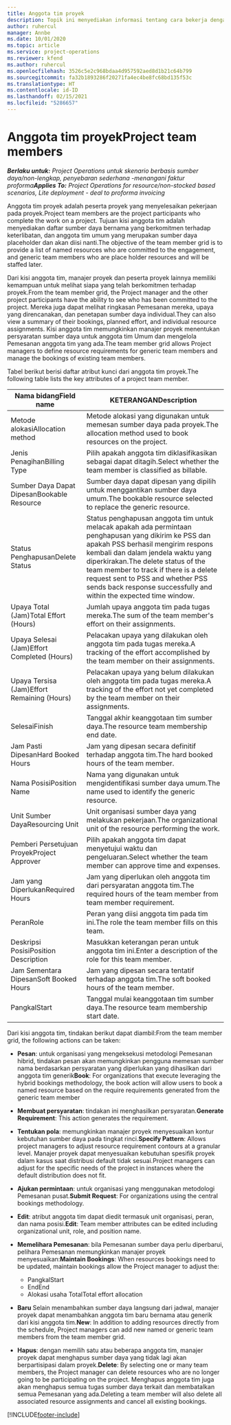 ```yaml
---
title: Anggota tim proyek
description: Topik ini menyediakan informasi tentang cara bekerja dengan informasi anggota tim proyek, atribut, dan penjadwalan.
author: ruhercul
manager: Annbe
ms.date: 10/01/2020
ms.topic: article
ms.service: project-operations
ms.reviewer: kfend
ms.author: ruhercul
ms.openlocfilehash: 3526c5e2c968bdaa4d957592aed8d1b21c64b799
ms.sourcegitcommit: fa32b1893286f20271fa4ec4be8fc68bd135f53c
ms.translationtype: HT
ms.contentlocale: id-ID
ms.lasthandoff: 02/15/2021
ms.locfileid: "5286657"
---
```

# <a name="project-team-members"></a><span data-ttu-id="ef066-103">Anggota tim proyek</span><span class="sxs-lookup"><span data-stu-id="ef066-103">Project team members</span></span>

<span data-ttu-id="ef066-104">_**Berlaku untuk:** Project Operations untuk skenario berbasis sumber daya/non-lengkap, penyebaran sederhana -menangani faktur proforma_</span><span class="sxs-lookup"><span data-stu-id="ef066-104">_**Applies To:** Project Operations for resource/non-stocked based scenarios, Lite deployment - deal to proforma invoicing_</span></span>

<span data-ttu-id="ef066-105">Anggota tim proyek adalah peserta proyek yang menyelesaikan pekerjaan pada proyek.</span><span class="sxs-lookup"><span data-stu-id="ef066-105">Project team members are the project participants who complete the work on a project.</span></span> <span data-ttu-id="ef066-106">Tujuan kisi anggota tim adalah menyediakan daftar sumber daya bernama yang berkomitmen terhadap keterlibatan, dan anggota tim umum yang merupakan sumber daya placeholder dan akan diisi nanti.</span><span class="sxs-lookup"><span data-stu-id="ef066-106">The objective of the team member grid is to provide a list of named resources who are committed to the engagement, and generic team members who are place holder resources and will be staffed later.</span></span>

<span data-ttu-id="ef066-107">Dari kisi anggota tim, manajer proyek dan peserta proyek lainnya memiliki kemampuan untuk melihat siapa yang telah berkomitmen terhadap proyek.</span><span class="sxs-lookup"><span data-stu-id="ef066-107">From the team member grid, the Project manager and the other project participants have the ability to see who has been committed to the project.</span></span> <span data-ttu-id="ef066-108">Mereka juga dapat melihat ringkasan Pemesanan mereka, upaya yang direncanakan, dan penetapan sumber daya individual.</span><span class="sxs-lookup"><span data-stu-id="ef066-108">They can also view a summary of their bookings, planned effort, and individual resource assignments.</span></span> <span data-ttu-id="ef066-109">Kisi anggota tim memungkinkan manajer proyek menentukan persyaratan sumber daya untuk anggota tim Umum dan mengelola Pemesanan anggota tim yang ada.</span><span class="sxs-lookup"><span data-stu-id="ef066-109">The team member grid allows Project managers to define resource requirements for generic team members and manage the bookings of existing team members.</span></span>

<span data-ttu-id="ef066-110">Tabel berikut berisi daftar atribut kunci dari anggota tim proyek.</span><span class="sxs-lookup"><span data-stu-id="ef066-110">The following table lists the key attributes of a project team member.</span></span>

| <span data-ttu-id="ef066-111">Nama bidang</span><span class="sxs-lookup"><span data-stu-id="ef066-111">Field name</span></span>          | <span data-ttu-id="ef066-112">KETERANGAN</span><span class="sxs-lookup"><span data-stu-id="ef066-112">Description</span></span>                                                                                                                                                                  |
|--------------------------|-----------------------------------------------------------------------------------------------------------------------------------------------------------------------------------|
| <span data-ttu-id="ef066-113">Metode alokasi</span><span class="sxs-lookup"><span data-stu-id="ef066-113">Allocation method</span></span>        | <span data-ttu-id="ef066-114">Metode alokasi yang digunakan untuk memesan sumber daya pada proyek.</span><span class="sxs-lookup"><span data-stu-id="ef066-114">The allocation method used to book resources on the project.</span></span>                                                                         |
| <span data-ttu-id="ef066-115">Jenis Penagihan</span><span class="sxs-lookup"><span data-stu-id="ef066-115">Billing Type</span></span>             | <span data-ttu-id="ef066-116">Pilih apakah anggota tim diklasifikasikan sebagai dapat ditagih.</span><span class="sxs-lookup"><span data-stu-id="ef066-116">Select whether the team member is classified as billable.</span></span>                                                                                                                                       |
| <span data-ttu-id="ef066-117">Sumber Daya Dapat Dipesan</span><span class="sxs-lookup"><span data-stu-id="ef066-117">Bookable Resource</span></span>        | <span data-ttu-id="ef066-118">Sumber daya dapat dipesan yang dipilih untuk menggantikan sumber daya umum.</span><span class="sxs-lookup"><span data-stu-id="ef066-118">The bookable resource selected to replace the generic resource.</span></span>                                                                                                                   |
| <span data-ttu-id="ef066-119">Status Penghapusan</span><span class="sxs-lookup"><span data-stu-id="ef066-119">Delete Status</span></span>            | <span data-ttu-id="ef066-120">Status penghapusan anggota tim untuk melacak apakah ada permintaan penghapusan yang dikirim ke PSS dan apakah PSS berhasil mengirim respons kembali dan dalam jendela waktu yang diperkirakan.</span><span class="sxs-lookup"><span data-stu-id="ef066-120">The delete status of the team member to track if there is a delete request sent to PSS and whether PSS sends back response successfully and within the expected time window.</span></span> |
| <span data-ttu-id="ef066-121">Upaya Total (Jam)</span><span class="sxs-lookup"><span data-stu-id="ef066-121">Total Effort (Hours)</span></span>     | <span data-ttu-id="ef066-122">Jumlah upaya anggota tim pada tugas mereka.</span><span class="sxs-lookup"><span data-stu-id="ef066-122">The sum of the team member's effort on their assignments.</span></span>                                                                                                                         |
| <span data-ttu-id="ef066-123">Upaya Selesai (Jam)</span><span class="sxs-lookup"><span data-stu-id="ef066-123">Effort Completed (Hours)</span></span> | <span data-ttu-id="ef066-124">Pelacakan upaya yang dilakukan oleh anggota tim pada tugas mereka.</span><span class="sxs-lookup"><span data-stu-id="ef066-124">A tracking of the effort accomplished by the team member on their assignments.</span></span>                                                                                           |
| <span data-ttu-id="ef066-125">Upaya Tersisa (Jam)</span><span class="sxs-lookup"><span data-stu-id="ef066-125">Effort Remaining (Hours)</span></span> | <span data-ttu-id="ef066-126">Pelacakan upaya yang belum dilakukan oleh anggota tim pada tugas mereka.</span><span class="sxs-lookup"><span data-stu-id="ef066-126">A tracking of the effort not yet completed by the team member on their assignments.</span></span>                                                                                    |
| <span data-ttu-id="ef066-127">Selesai</span><span class="sxs-lookup"><span data-stu-id="ef066-127">Finish</span></span>                   | <span data-ttu-id="ef066-128">Tanggal akhir keanggotaan tim sumber daya.</span><span class="sxs-lookup"><span data-stu-id="ef066-128">The resource team membership end date.</span></span>                                                                                                                                            |
| <span data-ttu-id="ef066-129">Jam Pasti Dipesan</span><span class="sxs-lookup"><span data-stu-id="ef066-129">Hard Booked Hours</span></span>        | <span data-ttu-id="ef066-130">Jam yang dipesan secara definitif terhadap anggota tim.</span><span class="sxs-lookup"><span data-stu-id="ef066-130">The hard booked hours of the team member.</span></span>                                                                                                                                                                |
| <span data-ttu-id="ef066-131">Nama Posisi</span><span class="sxs-lookup"><span data-stu-id="ef066-131">Position Name</span></span>            | <span data-ttu-id="ef066-132">Nama yang digunakan untuk mengidentifikasi sumber daya umum.</span><span class="sxs-lookup"><span data-stu-id="ef066-132">The name used to identify the generic resource.</span></span>                                                                                                                                   |
| <span data-ttu-id="ef066-133">Unit Sumber Daya</span><span class="sxs-lookup"><span data-stu-id="ef066-133">Resourcing Unit</span></span>          | <span data-ttu-id="ef066-134">Unit organisasi sumber daya yang melakukan pekerjaan.</span><span class="sxs-lookup"><span data-stu-id="ef066-134">The organizational unit of the resource performing the work.</span></span>                                                                                                                      |
| <span data-ttu-id="ef066-135">Pemberi Persetujuan Proyek</span><span class="sxs-lookup"><span data-stu-id="ef066-135">Project Approver</span></span>         | <span data-ttu-id="ef066-136">Pilih apakah anggota tim dapat menyetujui waktu dan pengeluaran.</span><span class="sxs-lookup"><span data-stu-id="ef066-136">Select whether the team member can approve time and expenses.</span></span>                                                                                                                     |
| <span data-ttu-id="ef066-137">Jam yang Diperlukan</span><span class="sxs-lookup"><span data-stu-id="ef066-137">Required Hours</span></span>           | <span data-ttu-id="ef066-138">Jam yang diperlukan oleh anggota tim dari persyaratan anggota tim.</span><span class="sxs-lookup"><span data-stu-id="ef066-138">The required hours of the team member from team member requirement.</span></span>                                                                                                                       |
| <span data-ttu-id="ef066-139">Peran</span><span class="sxs-lookup"><span data-stu-id="ef066-139">Role</span></span>                     | <span data-ttu-id="ef066-140">Peran yang diisi anggota tim pada tim ini.</span><span class="sxs-lookup"><span data-stu-id="ef066-140">The role the team member fills on this team.</span></span>                                                                                                                                |
| <span data-ttu-id="ef066-141">Deskripsi Posisi</span><span class="sxs-lookup"><span data-stu-id="ef066-141">Position Description</span></span>     | <span data-ttu-id="ef066-142">Masukkan keterangan peran untuk anggota tim ini.</span><span class="sxs-lookup"><span data-stu-id="ef066-142">Enter a description of the role for this team member.</span></span>                                                                                                                             |
| <span data-ttu-id="ef066-143">Jam Sementara Dipesan</span><span class="sxs-lookup"><span data-stu-id="ef066-143">Soft Booked Hours</span></span>        | <span data-ttu-id="ef066-144">Jam yang dipesan secara tentatif terhadap anggota tim.</span><span class="sxs-lookup"><span data-stu-id="ef066-144">The soft booked hours of the team member.</span></span>                                                                                                                                                                 |
| <span data-ttu-id="ef066-145">Pangkal</span><span class="sxs-lookup"><span data-stu-id="ef066-145">Start</span></span>                    | <span data-ttu-id="ef066-146">Tanggal mulai keanggotaan tim sumber daya.</span><span class="sxs-lookup"><span data-stu-id="ef066-146">The resource team membership start date.</span></span>                                                                                                                                          |

<span data-ttu-id="ef066-147">Dari kisi anggota tim, tindakan berikut dapat diambil:</span><span class="sxs-lookup"><span data-stu-id="ef066-147">From the team member grid, the following actions can be taken:</span></span>

- <span data-ttu-id="ef066-148">**Pesan**: untuk organisasi yang mengeksekusi metodologi Pemesanan hibrid, tindakan pesan akan memungkinkan pengguna memesan sumber nama berdasarkan persyaratan yang diperlukan yang dihasilkan dari anggota tim generik</span><span class="sxs-lookup"><span data-stu-id="ef066-148">**Book**: For organizations that execute leveraging the hybrid bookings methodology, the book action will allow users to book a named resource based on the require requirements generated from the generic team member</span></span>
- <span data-ttu-id="ef066-149">**Membuat persyaratan**: tindakan ini menghasilkan persyaratan.</span><span class="sxs-lookup"><span data-stu-id="ef066-149">**Generate Requirement**: This action generates the requirement.</span></span>
- <span data-ttu-id="ef066-150">**Tentukan pola**: memungkinkan manajer proyek menyesuaikan kontur kebutuhan sumber daya pada tingkat rinci.</span><span class="sxs-lookup"><span data-stu-id="ef066-150">**Specify Pattern**: Allows project managers to adjust resource requirement contours at a granular level.</span></span> <span data-ttu-id="ef066-151">Manajer proyek dapat menyesuaikan kebutuhan spesifik proyek dalam kasus saat distribusi default tidak sesuai.</span><span class="sxs-lookup"><span data-stu-id="ef066-151">Project managers can adjust for the specific needs of the project in instances where the default distribution does not fit.</span></span>
- <span data-ttu-id="ef066-152">**Ajukan permintaan**: untuk organisasi yang menggunakan metodologi Pemesanan pusat.</span><span class="sxs-lookup"><span data-stu-id="ef066-152">**Submit Request**: For organizations using the central bookings methodology.</span></span>
- <span data-ttu-id="ef066-153">**Edit**: atribut anggota tim dapat diedit termasuk unit organisasi, peran, dan nama posisi.</span><span class="sxs-lookup"><span data-stu-id="ef066-153">**Edit**: Team member attributes can be edited including organizational unit, role, and position name.</span></span>
- <span data-ttu-id="ef066-154">**Memelihara Pemesanan**: bila Pemesanan sumber daya perlu diperbarui, pelihara Pemesanan memungkinkan manajer proyek menyesuaikan:</span><span class="sxs-lookup"><span data-stu-id="ef066-154">**Maintain Bookings**: When resources bookings need to be updated, maintain bookings allow the Project manager to adjust the:</span></span>

    - <span data-ttu-id="ef066-155">Pangkal</span><span class="sxs-lookup"><span data-stu-id="ef066-155">Start</span></span>
    - <span data-ttu-id="ef066-156">End</span><span class="sxs-lookup"><span data-stu-id="ef066-156">End</span></span>
    - <span data-ttu-id="ef066-157">Alokasi usaha Total</span><span class="sxs-lookup"><span data-stu-id="ef066-157">Total effort allocation</span></span>

- <span data-ttu-id="ef066-158">**Baru** Selain menambahkan sumber daya langsung dari jadwal, manajer proyek dapat menambahkan anggota tim baru bernama atau generik dari kisi anggota tim.</span><span class="sxs-lookup"><span data-stu-id="ef066-158">**New**: In addition to adding resources directly from the schedule, Project managers can add new named or generic team members from the team member grid.</span></span>
- <span data-ttu-id="ef066-159">**Hapus**: dengan memilih satu atau beberapa anggota tim, manajer proyek dapat menghapus sumber daya yang tidak lagi akan berpartisipasi dalam proyek.</span><span class="sxs-lookup"><span data-stu-id="ef066-159">**Delete**: By selecting one or many team members, the Project manager can delete resources who are no longer going to be participating on the project.</span></span> <span data-ttu-id="ef066-160">Menghapus anggota tim juga akan menghapus semua tugas sumber daya terkait dan membatalkan semua Pemesanan yang ada.</span><span class="sxs-lookup"><span data-stu-id="ef066-160">Deleting a team member will also delete all associated resource assignments and  cancel all existing bookings.</span></span>


[!INCLUDE[footer-include](../includes/footer-banner.md)]